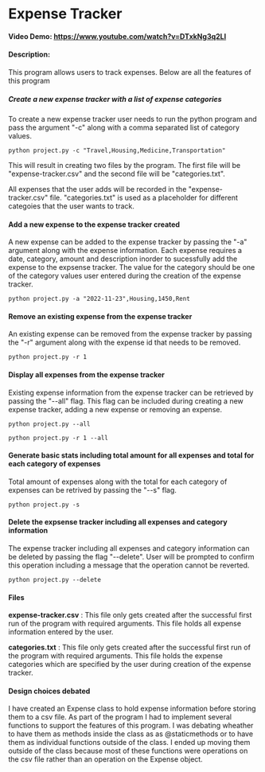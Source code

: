 # Expense Tracker
#### Video Demo:  <https://www.youtube.com/watch?v=DTxkNg3q2LI>
#### Description:

This program allows users to track expenses. Below are all the features of this program

##### Create a new expense tracker with a list of expense categories

To create a new expense tracker user needs to run the python program and pass the argument "-c"
along with a comma separated list of category values.
```
python project.py -c "Travel,Housing,Medicine,Transportation"
```
This will result in creating two files by the program. The first file will be "expense-tracker.csv" and the second file will be "categories.txt".

All expenses that the user adds will be recorded in the "expense-tracker.csv" file. "categories.txt" is
used as a placeholder for different categoies that the user wants to track.


#### Add a new expense to the expense tracker created

A new expense can be added to the expense tracker by passing the "-a" argument along with the expense information. Each expense requires a date, category, amount and description inorder to sucessfully add the expense to the expsense tracker. The value for the category should be one of the category values user entered during the creation of the expense tracker.
```
python project.py -a "2022-11-23",Housing,1450,Rent
```

#### Remove an existing expense from the expense tracker

An existing expense can be removed from the expense tracker by passing the "-r" argument along with the expense id that needs to be removed.
```
python project.py -r 1
```

#### Display all expenses from the expense tracker

Existing expense information from the expense tracker can be retrieved by passing the "--all" flag.
This flag can be included during creating a new expense tracker, adding a new expense or removing an expense.

```
python project.py --all
```

```
python project.py -r 1 --all
```

#### Generate basic stats including total amount for all expenses and total for each category of expenses

Total amount of expenses along with the total for each category of expenses can be retrived by passing the "--s" flag.

```
python project.py -s
```

#### Delete the expsense tracker including all expenses and category information

The expense tracker including all expenses and category information can be deleted by passing the flag "--delete". User will be prompted to confirm this operation including a message that the operation cannot be reverted.

```
python project.py --delete
```

#### Files

<strong>expense-tracker.csv</strong> : This file only gets created after the successful first run of the program with required arguments. This file holds all expense information entered by the user.

<strong>categories.txt</strong> : This file only gets created after the successful first run of the program with required arguments. This file holds the expense categories which are specified by the user during creation of the expense tracker.

#### Design choices debated

I have created an Expense class to hold expense information before storing them to a csv file.
As part of the program I had to implement several functions to support the features of this program. I was debating wheather to have them as methods inside the class as as @staticmethods or to have them as individual functions outside of the class. I ended up moving them outside of the class because most of these functions were operations on the csv file rather than an operation on the Expense object.
